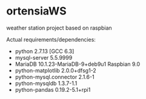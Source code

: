 # ortensiaWS
weather station project based on raspbian

Actual requirements/dependencies:
- python 2.7.13 [GCC 6.3] 
- mysql-server 5.5.9999
- MariaDB 10.1.23-MariaDB-9+deb9u1 Raspbian 9.0
- python-matplotlib 2.0.0+dfsg1-2 
- python-mysql.connector 2.1.6-1
- python-mysqldb 1.3.7-1.1 
- python-pandas 0.19.2-5.1+rpi1
